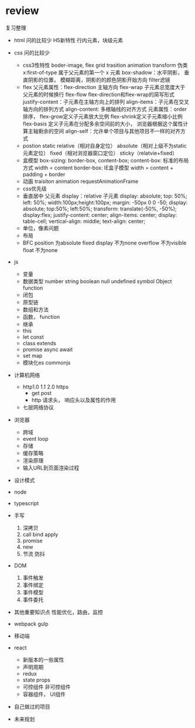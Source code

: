 # review

复习整理

- html 问的比较少
  H5新特性
  行内元素，块级元素
- css 问的比较少
  - css3性特性
    boder-image, flex grid trasition animation transform 伪类 x:first-of-type 属于父元素的第一个 x 元素
    box-shadow：水平阴影， 垂直阴影的位置， 模糊距离，阴影的的颜色阴影开始方向 filter滤镜
  - flex
    父元素属性：flex-direction 主轴方向 flex-wrap 子元素总宽度大于父元素的时候换行
    flex-flow flex-direction和flex-wrap的简写形式
    justify-content：子元素在主轴方向上的排列
    align-items：子元素在交叉轴方向的排列方式
    align-content: 多根轴线的对齐方式
    元素属性：order 排序， flex-grow定义子元素放大比例 flex-shrink定义子元素缩小比例
    flex-basis 定义子元素在分配多余空间前的大小， 浏览器根据这个属性计算主轴剩余的空间
    align-self：允许单个项目与其他项目不一样的对齐方式
  - postion
    static relative（相对自身定位） absolute（相对上级不为static元素定位） fixed（相对浏览器窗口定位） sticky（relatvie+fixed）
  - 盒模型
    box-sizing: border-box, content-box;
    content-box: 标准的布局方式 width = content
    border-box: IE盒子模型 width = content + padding + border
  - 动画
    traisiton animation requestAnimationFrame
  - css优先级
  - 垂直居中
    父元素 display：relative
    子元素 display: absolute; top: 50%; left: 50%; width:100px;height:100px; margin: -50px 0 0 -50;
    display: absolute; top:50%; left:50%; transform: translate(-50%, -50%);
    display:flex; justify-content: center; align-items: center;
    display: table-cell; vertical-align: middle; text-align: center;
  - 单位，像素问题
  - 布局
  - BFC
    position 为absolute fixed
    display 不为none
    overflow 不为visible
    float 不为none
- js
  - 变量
  - 数据类型
    number string boolean null undefined symbol  Object function
  - 闭包
  - 原型链
  - 数组和方法
  - 函数， function
  - 继承
  - this
  - let const
  - class extends
  - promise async await
  - set map
  - 模块化es commonjs
- 计算机网络
  - http1.0 1.1 2.0 https
    - get post
    - http 请求头， 响应头以及属性的作用
  - 七层网络协议
- 浏览器
  - 跨域
  - event loop
  - 存储
  - 缓存策略
  - 渲染原理
  - 输入URL到页面渲染过程
- 设计模式
- node
- typescript
- 手写
  1. 深拷贝
  2. call bind apply
  3. promise
  4. new
  5. 节流 防抖
- DOM
  1. 事件触发
  2. 事件绑定
  3. 事件模型
  4. 事件委托
- 其他重要知识点
  性能优化，路由，监控
- webpack gulp
- 移动端
- react
  - 新版本的一些属性
  - 声明周期
  - redux
  - state props
  - 可控组件 非可控组件
  - 容器组件， UI组件
- 自己做过的项目

- 未来规划
